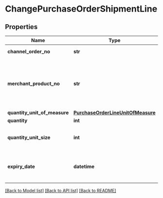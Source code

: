 # ChangePurchaseOrderShipmentLine

## Properties
Name | Type | Description | Notes
------------ | ------------- | ------------- | -------------
**channel_order_no** | **str** | Channel&#x27;s identifier of the purchase order | 
**merchant_product_no** | **str** | Merchant&#x27;s identifier of the product.  The combination of ChannelOrderNo + MerchantProductNo identifies the order line this shipment line  ships. | 
**quantity_unit_of_measure** | [**PurchaseOrderLineUnitOfMeasure**](PurchaseOrderLineUnitOfMeasure.md) |  | [optional] 
**quantity** | **int** | The quantity | [optional] 
**quantity_unit_size** | **int** | The case size, when QuantityUnitOfMeasure is &#x27;CASES&#x27;. Otherwise, it is 1. | [optional] 
**expiry_date** | **datetime** | The date that determines the limit of consumption or use of a product.  For perishable products. | [optional] 

[[Back to Model list]](../README.md#documentation-for-models) [[Back to API list]](../README.md#documentation-for-api-endpoints) [[Back to README]](../README.md)

